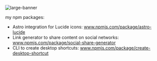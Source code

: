 ![large-banner](https://github.com/michelangelo-valderrama/michelangelo-valderrama/assets/135858738/068a1067-7be7-4f47-bd40-950b7683662b)

my npm packages:
 - Astro integration for Lucide icons: www.npmjs.com/package/astro-lucide
 - Link generator to share content on social networks: www.npmjs.com/package/social-share-generator
 - CLI to create desktop shortcuts: www.npmjs.com/package/create-desktop-shortcut
